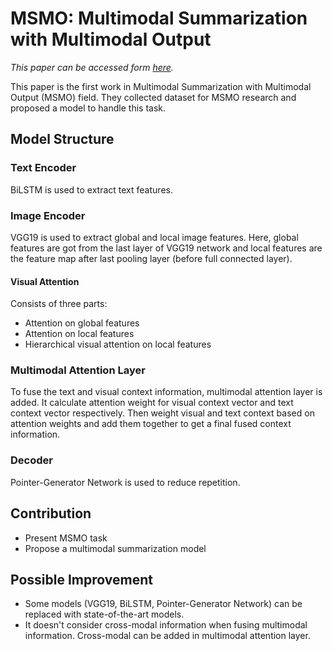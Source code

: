 # MSMO: Multimodal Summarization with Multimodal Output
*This paper can be accessed form [here](https://aclanthology.org/D18-1448/?source=post_page---------------------------).*

This paper is the first work in Multimodal Summarization with Multimodal Output (MSMO) field. They collected dataset for MSMO research and proposed a model to handle this task.

## Model Structure

### Text Encoder
BiLSTM is used to extract text features.
### Image Encoder
VGG19 is used to extract global and local image features. Here, global features are got from the last layer of VGG19 network and local features are the feature map after last pooling layer (before full connected layer).
#### Visual Attention
Consists of three parts:
- Attention on global features
- Attention on local features
- Hierarchical visual attention on local features

### Multimodal Attention Layer
To fuse the text and visual context information, multimodal attention layer is added.
It calculate attention weight for visual context vector and text context vector respectively. Then weight visual and text context based on attention weights and add them together to get a final fused context information. 
### Decoder
Pointer-Generator Network is used to reduce repetition.

## Contribution
- Present MSMO task
- Propose a multimodal summarization model

## Possible Improvement
- Some models (VGG19, BiLSTM, Pointer-Generator Network) can be replaced with state-of-the-art models.
- It doesn't consider cross-modal information when fusing multimodal information. Cross-modal can be added in multimodal attention layer.